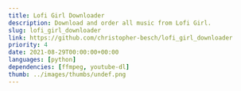 ```yaml
---
title: Lofi Girl Downloader
description: Download and order all music from Lofi Girl.
slug: lofi_girl_downloader
link: https://github.com/christopher-besch/lofi_girl_downloader
priority: 4
date: 2021-08-29T00:00:00+00:00
languages: [python]
dependencies: [ffmpeg, youtube-dl]
thumb: ../images/thumbs/undef.png
---
```


